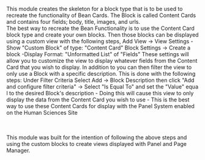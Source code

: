 This module creates the skeleton for a block type that is to be used to recreate the functionality of Bean Cards. The Block is called Content Cards and contains four fields; body, title, images, and urls. 
<br/>
The best way to recreate the Bean Functionality is to use the Content Card block type and create your own blocks.
Then those blocks can be displayed using a custom view with the following steps,
	Add View -> View Settings
		- Show "Custom Block" of type: "Content Card"
	Block Settings -> Create a block
		-Display Format: "Unformatted List" of "Fields"
These settings will allow you to customize the view to display whatever fields from the Content Card that you wish to display. In addition to you can then filter the view to only use a Block with a specific description.
This is done with the following steps:
	Under Filter Criteria Select Add -> Block Description then click "Add and configure filter criteria" -> Select "Is Equal To" and set the "Value" equa		l to the desired Block's description
		- Doing this will cause this view to only display the data from the Content Card you wish to use
		- This is the best way to use these Content Cards for display with the Panel System enabled on the Human Sciences Site

<br/>
<br/>
This module was built for the intention of following the above steps and using the custom blocks to create views displayed with Panel and Page Manager.

